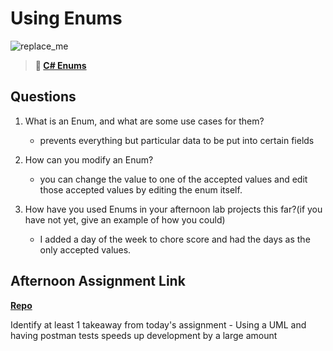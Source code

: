 # Using Enums

![replace_me](https://codeworks.blob.core.windows.net/public/assets/img/illustrations/placeholder.svg)

> **📖 [C# Enums](https://codeworksacademy.com/fs-student-guide/resources/wk10/03-Enums)**

## Questions

1. What is an Enum, and what are some use cases for them?

   - prevents everything but particular data to be put into certain fields

2. How can you modify an Enum?

   - you can change the value to one of the accepted values and edit those accepted values by editing the enum itself.

3. How have you used Enums in your afternoon lab projects this far?(if you have not yet, give an example of how you could)
   - I added a day of the week to chore score and had the days as the only accepted values.

## Afternoon Assignment Link

**[Repo](https://github.com/pkrueger/allspice)**

Identify at least 1 takeaway from today's assignment - Using a UML and having postman tests speeds up development by a large amount

